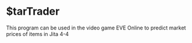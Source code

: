# $tarTrader

This program can be used in the video game EVE Online to predict market prices of items in Jita 4-4
